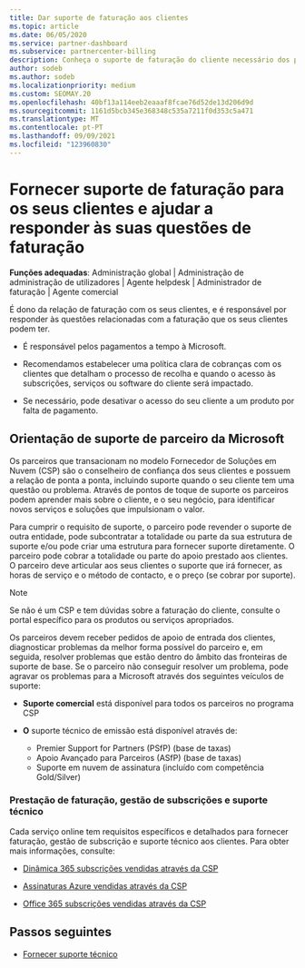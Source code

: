 ```yaml
---
title: Dar suporte de faturação aos clientes
ms.topic: article
ms.date: 06/05/2020
ms.service: partner-dashboard
ms.subservice: partnercenter-billing
description: Conheça o suporte de faturação do cliente necessário dos parceiros de programa Fornecedor de Soluções em Nuvem (CSP). Este suporte inclui a detenção da relação de faturação do cliente e a resposta a questões de faturação.
author: sodeb
ms.author: sodeb
ms.localizationpriority: medium
ms.custom: SEOMAY.20
ms.openlocfilehash: 40bf13a114eeb2eaaaf8fcae76d52de13d206d9d
ms.sourcegitcommit: 1161d5bcb345e368348c535a7211f0d353c5a471
ms.translationtype: MT
ms.contentlocale: pt-PT
ms.lasthandoff: 09/09/2021
ms.locfileid: "123960830"
---
```

# <a name="provide-billing-support-for-your-customers-and-help-answer-their-billing-questions"></a>Fornecer suporte de faturação para os seus clientes e ajudar a responder às suas questões de faturação


**Funções adequadas**: Administração global | Administração de administração de utilizadores | Agente helpdesk | Administrador de faturação | Agente comercial

É dono da relação de faturação com os seus clientes, e é responsável por responder às questões relacionadas com a faturação que os seus clientes podem ter.

- É responsável pelos pagamentos a tempo à Microsoft.

- Recomendamos estabelecer uma política clara de cobranças com os clientes que detalham o processo de recolha e quando o acesso às subscrições, serviços ou software do cliente será impactado.

- Se necessário, pode desativar o acesso do seu cliente a um produto por falta de pagamento.

## <a name="microsoft-partner-support-guidance"></a>Orientação de suporte de parceiro da Microsoft

Os parceiros que transacionam no modelo Fornecedor de Soluções em Nuvem (CSP) são o conselheiro de confiança dos seus clientes e possuem a relação de ponta a ponta, incluindo suporte quando o seu cliente tem uma questão ou problema. Através de pontos de toque de suporte os parceiros podem aprender mais sobre o cliente, e o seu negócio, para identificar novos serviços e soluções que impulsionam o valor.

Para cumprir o requisito de suporte, o parceiro pode revender o suporte de outra entidade, pode subcontratar a totalidade ou parte da sua estrutura de suporte e/ou pode criar uma estrutura para fornecer suporte diretamente.  O parceiro pode cobrar a totalidade ou parte do apoio prestado aos clientes. O parceiro deve articular aos seus clientes o suporte que irá fornecer, as horas de serviço e o método de contacto, e o preço (se cobrar por suporte). 

>[!Note]
>Se não é um CSP e tem dúvidas sobre a faturação do cliente, consulte o portal específico para os produtos ou serviços apropriados.

Os parceiros devem receber pedidos de apoio de entrada dos clientes, diagnosticar problemas da melhor forma possível do parceiro e, em seguida, resolver problemas que estão dentro do âmbito das fronteiras de suporte de base. Se o parceiro não conseguir resolver um problema, pode agravar os problemas para a Microsoft através dos seguintes veículos de suporte:

- **Suporte comercial** está disponível para todos os parceiros no programa CSP

- **O** suporte técnico de emissão está disponível através de:

  - Premier Support for Partners (PSfP) (base de taxas)
  - Apoio Avançado para Parceiros (ASfP) (base de taxas)
  - Suporte em nuvem de assinatura (incluído com competência Gold/Silver)

### <a name="providing-billing-subscription-management-and-technical-support"></a>Prestação de faturação, gestão de subscrições e suporte técnico 

Cada serviço online tem requisitos específicos e detalhados para fornecer faturação, gestão de subscrição e suporte técnico aos clientes. Para obter mais informações, consulte:

- [Dinâmica 365 subscrições vendidas através da CSP](https://www.microsoftpartnercommunity.com/t5/CSP/Microsoft-Partner-Support-Guidance/m-p/5262#M30)

- [Assinaturas Azure vendidas através da CSP](https://www.microsoftpartnercommunity.com/t5/CSP/Microsoft-Partner-Support-Guidance/m-p/5263#M31)

- [Office 365 subscrições vendidas através da CSP](https://www.microsoftpartnercommunity.com/t5/CSP/Microsoft-Partner-Support-Guidance/m-p/5264#M32)
 
## <a name="next-steps"></a>Passos seguintes

- [Fornecer suporte técnico](provide-technical-support.md)